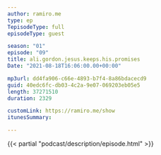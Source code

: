 ```yaml
---
author: ramiro.me
type: ep
TepisodeType: full
episodeType: guest

season: "01"
episode: "09"
title: ali.gordon.jesus.keeps.his.promises
Date: "2021-08-18T16:06:00.00+00:00"

mp3url: dd4fa906-c66e-4893-b7f4-8a86bdacecd9
guid: 40edc6fc-db03-4c2a-9e07-069203eb05e5
length: 37271510
duration: 2329

customLink: https://ramiro.me/show
itunesSummary:

---
```

{{< partial "podcast/description/episode.html" >}}
